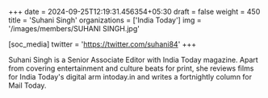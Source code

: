 +++
date = 2024-09-25T12:19:31.456354+05:30
draft = false
weight = 450
title = 'Suhani Singh'
organizations = ['India Today']
img = '/images/members/SUHANI SINGH.jpg'

[soc_media]
twitter = 'https://twitter.com/suhani84'
+++

Suhani Singh is a Senior Associate Editor with India Today magazine. Apart from covering entertainment and culture beats for print, she reviews films for India Today's digital arm intoday.in and writes a fortnightly column for Mail Today.
